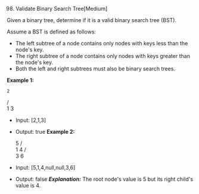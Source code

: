 98. Validate Binary Search Tree[Medium]

Given a binary tree, determine if it is a valid binary search tree (BST).

Assume a BST is defined as follows:

- The left subtree of a node contains only nodes with keys less than the node's key.
- The right subtree of a node contains only nodes with keys greater than the node's key.
- Both the left and right subtrees must also be binary search trees.
 

**Example 1:**

    2
   / \
  1   3

- Input: [2,1,3]
- Output: true
**Example 2:**

    5
   / \
  1   4
     / \
    3   6

- Input: [5,1,4,null,null,3,6]
- Output: false
***Explanation:*** The root node's value is 5 but its right child's value is 4.